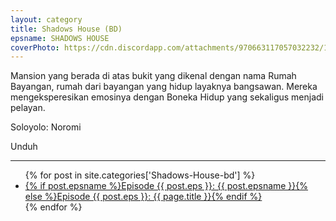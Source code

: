 ```yaml
---
layout: category
title: Shadows House (BD)
epsname: SHADOWS HOUSE
coverPhoto: https://cdn.discordapp.com/attachments/970663117057032232/1003664979641237574/mpv-shot0109.jpg
---
```


Mansion yang berada di atas bukit yang dikenal dengan nama Rumah Bayangan, rumah dari bayangan yang hidup layaknya bangsawan. Mereka mengeksperesikan emosinya dengan Boneka Hidup yang sekaligus menjadi pelayan.

Soloyolo: Noromi

Unduh

---
  <ul>
    {% for post in site.categories['Shadows-House-bd'] %}
  <li><a href="{{ site.baseurl }}{{ post.url }}">{% if post.epsname %}Episode {{ post.eps }}: {{ post.epsname }}{% else %}Episode {{ post.eps }}: {{ page.title }}{% endif %}</a></li>
  {% endfor %}
  </ul>